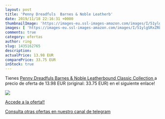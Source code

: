 ```yaml
---
layout: post
title: 'Penny Dreadfuls  Barnes & Noble Leatherb'
date: 2019/11/18 22:16:31 +0000
thumbnailImage: 'https://images-eu.ssl-images-amazon.com/images/I/51ylgSRxZRL._SL200_.jpg'
images: [ 'https://images-eu.ssl-images-amazon.com/images/I/51ylgSRxZRL._SL200_.jpg' ]
comments: true
category: ofertas
author: ring
slug: 1435162765
description:
actualPrice: 13.98 EUR
comparePrice: 33.75 EUR
inStock: true
---
```


Tienes [Penny Dreadfuls  Barnes & Noble Leatherbound Classic Collection ](https://www.amazon.com/dp/1435162765/?tag=redken08-20) a precio de oferta de 13.98 EUR (original: 33.75 EUR) en el siguiente enlace!

[![](https://images-eu.ssl-images-amazon.com/images/I/51ylgSRxZRL._SL200_.jpg)](https://www.amazon.com/dp/1435162765/?tag=redken08-20)

[Accede a la oferta!!](https://www.amazon.com/dp/1435162765/?tag=redken08-20)

[Consulta otras ofertas en nuestro canal de telegram](https://t.me/s/ofertas25)
